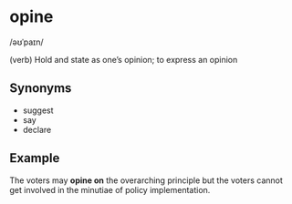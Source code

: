 # opine

/əʊˈpaɪn/

(verb) Hold and state as one’s opinion; to express an opinion

## Synonyms

+ suggest
+ say
+ declare

## Example

The voters may **opine on** the overarching principle but the voters cannot get involved in the minutiae of policy implementation.
